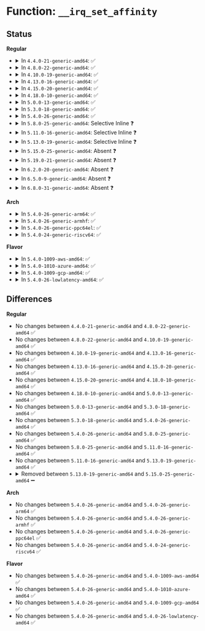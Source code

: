 # Function: <code>__irq_set_affinity</code>

## Status
<b>Regular</b>
<ul>
<li>
<details>
<summary>In <code>4.4.0-21-generic-amd64</code>: ✅</summary>

```c
int __irq_set_affinity(unsigned int irq, const struct cpumask * mask, bool force)
```

```json
{
  "name": "__irq_set_affinity",
  "collision_type": "Unique Global",
  "inline_type": "No",
  "funcs": [
    {
      "addr": 18446744071579746704,
      "name": "__irq_set_affinity",
      "external": true,
      "loc": "kernel/irq/manage.c:236",
      "file": "kernel/irq/manage.c",
      "inline": "seen, unknown",
      "caller_inline": [],
      "caller_func": [
        "arch/x86/kernel/hpet.c:hpet_resume",
        "arch/x86/kernel/hpet.c:hpet_work",
        "kernel/irq/manage.c:irq_set_affinity_hint",
        "kernel/time/tick-common.c:tick_setup_device",
        "kernel/time/tick-broadcast.c:tick_broadcast_set_event",
        "drivers/xen/events/events_base.c:rebind_evtchn_irq"
      ]
    }
  ],
  "symbols": [
    {
      "addr": 18446744071579746704,
      "name": "__irq_set_affinity",
      "section": ".text",
      "bind": "STB_GLOBAL",
      "size": 104
    }
  ]
}
```
</details>
</li>
<li>
<details>
<summary>In <code>4.8.0-22-generic-amd64</code>: ✅</summary>

```c
int __irq_set_affinity(unsigned int irq, const struct cpumask * mask, bool force)
```

```json
{
  "name": "__irq_set_affinity",
  "collision_type": "Unique Global",
  "inline_type": "No",
  "funcs": [
    {
      "addr": 18446744071579768992,
      "name": "__irq_set_affinity",
      "external": true,
      "loc": "kernel/irq/manage.c:249",
      "file": "kernel/irq/manage.c",
      "inline": "seen, unknown",
      "caller_inline": [],
      "caller_func": [
        "arch/x86/kernel/hpet.c:hpet_work",
        "arch/x86/kernel/hpet.c:hpet_resume",
        "kernel/irq/manage.c:irq_set_affinity_hint",
        "kernel/time/tick-common.c:tick_setup_device",
        "kernel/time/tick-broadcast.c:tick_broadcast_set_event",
        "drivers/xen/events/events_base.c:rebind_evtchn_irq"
      ]
    }
  ],
  "symbols": [
    {
      "addr": 18446744071579768992,
      "name": "__irq_set_affinity",
      "section": ".text",
      "bind": "STB_GLOBAL",
      "size": 104
    }
  ]
}
```
</details>
</li>
<li>
<details>
<summary>In <code>4.10.0-19-generic-amd64</code>: ✅</summary>

```c
int __irq_set_affinity(unsigned int irq, const struct cpumask * mask, bool force)
```

```json
{
  "name": "__irq_set_affinity",
  "collision_type": "Unique Global",
  "inline_type": "No",
  "funcs": [
    {
      "addr": 18446744071579795952,
      "name": "__irq_set_affinity",
      "external": true,
      "loc": "kernel/irq/manage.c:249",
      "file": "kernel/irq/manage.c",
      "inline": "seen, unknown",
      "caller_inline": [],
      "caller_func": [
        "arch/x86/kernel/hpet.c:hpet_work",
        "arch/x86/kernel/hpet.c:hpet_msi_resume",
        "kernel/irq/manage.c:irq_set_affinity_hint",
        "kernel/time/tick-common.c:tick_setup_device",
        "kernel/time/tick-broadcast.c:tick_broadcast_set_event",
        "drivers/xen/events/events_base.c:rebind_evtchn_irq"
      ]
    }
  ],
  "symbols": [
    {
      "addr": 18446744071579795952,
      "name": "__irq_set_affinity",
      "section": ".text",
      "bind": "STB_GLOBAL",
      "size": 104
    }
  ]
}
```
</details>
</li>
<li>
<details>
<summary>In <code>4.13.0-16-generic-amd64</code>: ✅</summary>

```c
int __irq_set_affinity(unsigned int irq, const struct cpumask * mask, bool force)
```

```json
{
  "name": "__irq_set_affinity",
  "collision_type": "Unique Global",
  "inline_type": "No",
  "funcs": [
    {
      "addr": 18446744071579792912,
      "name": "__irq_set_affinity",
      "external": true,
      "loc": "kernel/irq/manage.c:223",
      "file": "kernel/irq/manage.c",
      "inline": "seen, unknown",
      "caller_inline": [],
      "caller_func": [
        "arch/x86/kernel/hpet.c:hpet_work",
        "kernel/irq/manage.c:irq_set_affinity_hint",
        "kernel/time/tick-common.c:tick_setup_device",
        "kernel/time/tick-broadcast.c:tick_broadcast_set_event",
        "drivers/xen/events/events_base.c:rebind_evtchn_irq"
      ]
    }
  ],
  "symbols": [
    {
      "addr": 18446744071579792912,
      "name": "__irq_set_affinity",
      "section": ".text",
      "bind": "STB_GLOBAL",
      "size": 104
    }
  ]
}
```
</details>
</li>
<li>
<details>
<summary>In <code>4.15.0-20-generic-amd64</code>: ✅</summary>

```c
int __irq_set_affinity(unsigned int irq, const struct cpumask * mask, bool force)
```

```json
{
  "name": "__irq_set_affinity",
  "collision_type": "Unique Global",
  "inline_type": "No",
  "funcs": [
    {
      "addr": 18446744071579826576,
      "name": "__irq_set_affinity",
      "external": true,
      "loc": "kernel/irq/manage.c:240",
      "file": "kernel/irq/manage.c",
      "inline": "seen, unknown",
      "caller_inline": [],
      "caller_func": [
        "arch/x86/kernel/hpet.c:hpet_work",
        "kernel/irq/manage.c:irq_set_affinity_hint",
        "kernel/time/tick-common.c:tick_setup_device",
        "kernel/time/tick-broadcast.c:tick_broadcast_set_event",
        "drivers/xen/events/events_base.c:rebind_evtchn_irq"
      ]
    }
  ],
  "symbols": [
    {
      "addr": 18446744071579826576,
      "name": "__irq_set_affinity",
      "section": ".text",
      "bind": "STB_GLOBAL",
      "size": 104
    }
  ]
}
```
</details>
</li>
<li>
<details>
<summary>In <code>4.18.0-10-generic-amd64</code>: ✅</summary>

```c
int __irq_set_affinity(unsigned int irq, const struct cpumask * mask, bool force)
```

```json
{
  "name": "__irq_set_affinity",
  "collision_type": "Unique Global",
  "inline_type": "No",
  "funcs": [
    {
      "addr": 18446744071579860416,
      "name": "__irq_set_affinity",
      "external": true,
      "loc": "kernel/irq/manage.c:273",
      "file": "kernel/irq/manage.c",
      "inline": "seen, unknown",
      "caller_inline": [],
      "caller_func": [
        "arch/x86/kernel/hpet.c:hpet_work",
        "kernel/irq/manage.c:irq_set_affinity_hint",
        "kernel/time/tick-broadcast.c:tick_broadcast_set_event",
        "drivers/xen/events/events_base.c:rebind_evtchn_irq"
      ]
    }
  ],
  "symbols": [
    {
      "addr": 18446744071579860416,
      "name": "__irq_set_affinity",
      "section": ".text",
      "bind": "STB_GLOBAL",
      "size": 104
    }
  ]
}
```
</details>
</li>
<li>
<details>
<summary>In <code>5.0.0-13-generic-amd64</code>: ✅</summary>

```c
int __irq_set_affinity(unsigned int irq, const struct cpumask * mask, bool force)
```

```json
{
  "name": "__irq_set_affinity",
  "collision_type": "Unique Global",
  "inline_type": "No",
  "funcs": [
    {
      "addr": 18446744071579907344,
      "name": "__irq_set_affinity",
      "external": true,
      "loc": "kernel/irq/manage.c:273",
      "file": "kernel/irq/manage.c",
      "inline": "seen, unknown",
      "caller_inline": [],
      "caller_func": [
        "arch/x86/kernel/hpet.c:hpet_work",
        "kernel/irq/manage.c:irq_set_affinity_hint",
        "kernel/time/tick-broadcast.c:tick_broadcast_set_event",
        "drivers/xen/events/events_base.c:rebind_evtchn_irq"
      ]
    }
  ],
  "symbols": [
    {
      "addr": 18446744071579907344,
      "name": "__irq_set_affinity",
      "section": ".text",
      "bind": "STB_GLOBAL",
      "size": 104
    }
  ]
}
```
</details>
</li>
<li>
<details>
<summary>In <code>5.3.0-18-generic-amd64</code>: ✅</summary>

```c
int __irq_set_affinity(unsigned int irq, const struct cpumask * mask, bool force)
```

```json
{
  "name": "__irq_set_affinity",
  "collision_type": "Unique Global",
  "inline_type": "No",
  "funcs": [
    {
      "addr": 18446744071579942688,
      "name": "__irq_set_affinity",
      "external": true,
      "loc": "kernel/irq/manage.c:300",
      "file": "kernel/irq/manage.c",
      "inline": "seen, unknown",
      "caller_inline": [],
      "caller_func": [
        "arch/x86/kernel/hpet.c:hpet_cpuhp_online",
        "kernel/irq/manage.c:irq_set_affinity_hint",
        "kernel/time/tick-broadcast.c:tick_broadcast_set_event",
        "drivers/xen/events/events_base.c:rebind_evtchn_irq"
      ]
    }
  ],
  "symbols": [
    {
      "addr": 18446744071579942688,
      "name": "__irq_set_affinity",
      "section": ".text",
      "bind": "STB_GLOBAL",
      "size": 107
    }
  ]
}
```
</details>
</li>
<li>
<details>
<summary>In <code>5.4.0-26-generic-amd64</code>: ✅</summary>

```c
int __irq_set_affinity(unsigned int irq, const struct cpumask * mask, bool force)
```

```json
{
  "name": "__irq_set_affinity",
  "collision_type": "Unique Global",
  "inline_type": "No",
  "funcs": [
    {
      "addr": 18446744071579992912,
      "name": "__irq_set_affinity",
      "external": true,
      "loc": "kernel/irq/manage.c:304",
      "file": "kernel/irq/manage.c",
      "inline": "seen, unknown",
      "caller_inline": [],
      "caller_func": [
        "arch/x86/kernel/hpet.c:hpet_cpuhp_online",
        "kernel/irq/manage.c:irq_set_affinity_hint",
        "kernel/time/tick-broadcast.c:tick_broadcast_set_event",
        "drivers/xen/events/events_base.c:rebind_evtchn_irq"
      ]
    }
  ],
  "symbols": [
    {
      "addr": 18446744071579992912,
      "name": "__irq_set_affinity",
      "section": ".text",
      "bind": "STB_GLOBAL",
      "size": 107
    }
  ]
}
```
</details>
</li>
<li>
<details>
<summary>In <code>5.8.0-25-generic-amd64</code>: Selective Inline ❓</summary>

```c
int __irq_set_affinity(unsigned int irq, const struct cpumask * mask, bool force)
```

```json
{
  "name": "__irq_set_affinity",
  "collision_type": "Unique Global",
  "inline_type": "Selective",
  "funcs": [
    {
      "addr": 18446744071580040313,
      "name": "__irq_set_affinity",
      "external": true,
      "loc": "kernel/irq/manage.c:380",
      "file": "kernel/irq/manage.c",
      "inline": "not declared, inlined",
      "caller_inline": [
        "kernel/irq/manage.c:irq_set_affinity_hint"
      ],
      "caller_func": [
        "kernel/time/tick-common.c:tick_setup_device",
        "kernel/time/tick-broadcast.c:tick_broadcast_set_event",
        "drivers/xen/events/events_base.c:rebind_evtchn_irq"
      ]
    }
  ],
  "symbols": [
    {
      "addr": 18446744071580040416,
      "name": "__irq_set_affinity",
      "section": ".text",
      "bind": "STB_GLOBAL",
      "size": 107
    }
  ]
}
```
</details>
</li>
<li>
<details>
<summary>In <code>5.11.0-16-generic-amd64</code>: Selective Inline ❓</summary>

```c
int __irq_set_affinity(unsigned int irq, const struct cpumask * mask, bool force)
```

```json
{
  "name": "__irq_set_affinity",
  "collision_type": "Unique Global",
  "inline_type": "Selective",
  "funcs": [
    {
      "addr": 18446744071580023497,
      "name": "__irq_set_affinity",
      "external": true,
      "loc": "kernel/irq/manage.c:450",
      "file": "kernel/irq/manage.c",
      "inline": "not declared, inlined",
      "caller_inline": [
        "kernel/irq/manage.c:irq_set_affinity_hint"
      ],
      "caller_func": [
        "kernel/time/tick-common.c:tick_setup_device",
        "kernel/time/tick-broadcast.c:tick_broadcast_set_event"
      ]
    }
  ],
  "symbols": [
    {
      "addr": 18446744071580023616,
      "name": "__irq_set_affinity",
      "section": ".text",
      "bind": "STB_GLOBAL",
      "size": 107
    }
  ]
}
```
</details>
</li>
<li>
<details>
<summary>In <code>5.13.0-19-generic-amd64</code>: Selective Inline ❓</summary>

```c
int __irq_set_affinity(unsigned int irq, const struct cpumask * mask, bool force)
```

```json
{
  "name": "__irq_set_affinity",
  "collision_type": "Unique Global",
  "inline_type": "Selective",
  "funcs": [
    {
      "addr": 18446744071580024185,
      "name": "__irq_set_affinity",
      "external": true,
      "loc": "kernel/irq/manage.c:450",
      "file": "kernel/irq/manage.c",
      "inline": "not declared, inlined",
      "caller_inline": [
        "kernel/irq/manage.c:irq_set_affinity_hint"
      ],
      "caller_func": [
        "arch/x86/kernel/hpet.c:hpet_cpuhp_online",
        "kernel/time/tick-common.c:tick_setup_device",
        "kernel/time/tick-broadcast.c:tick_broadcast_set_event"
      ]
    }
  ],
  "symbols": [
    {
      "addr": 18446744071580024304,
      "name": "__irq_set_affinity",
      "section": ".text",
      "bind": "STB_GLOBAL",
      "size": 107
    }
  ]
}
```
</details>
</li>
<li>
<details>
<summary>In <code>5.15.0-25-generic-amd64</code>: Absent ❓</summary>

```json
{
  "name": "__irq_set_affinity",
  "collision_type": "Unique Static",
  "inline_type": "Full",
  "funcs": [
    {
      "addr": 18446744071580156441,
      "name": "__irq_set_affinity",
      "external": false,
      "loc": "kernel/irq/manage.c:443",
      "file": "kernel/irq/manage.c",
      "inline": "not declared, inlined",
      "caller_inline": [
        "kernel/irq/manage.c:irq_set_affinity_hint",
        "kernel/irq/manage.c:irq_force_affinity",
        "kernel/irq/manage.c:irq_set_affinity"
      ],
      "caller_func": []
    }
  ],
  "symbols": []
}
```
</details>
</li>
<li>
<details>
<summary>In <code>5.19.0-21-generic-amd64</code>: Absent ❓</summary>

```json
{
  "name": "__irq_set_affinity",
  "collision_type": "Unique Static",
  "inline_type": "Full",
  "funcs": [
    {
      "addr": 18446744071580302214,
      "name": "__irq_set_affinity",
      "external": false,
      "loc": "kernel/irq/manage.c:458",
      "file": "kernel/irq/manage.c",
      "inline": "not declared, inlined",
      "caller_inline": [
        "kernel/irq/manage.c:__irq_apply_affinity_hint",
        "kernel/irq/manage.c:irq_force_affinity",
        "kernel/irq/manage.c:irq_set_affinity"
      ],
      "caller_func": []
    }
  ],
  "symbols": []
}
```
</details>
</li>
<li>
<details>
<summary>In <code>6.2.0-20-generic-amd64</code>: Absent ❓</summary>

```json
{
  "name": "__irq_set_affinity",
  "collision_type": "Unique Static",
  "inline_type": "Full",
  "funcs": [
    {
      "addr": 18446744071580514406,
      "name": "__irq_set_affinity",
      "external": false,
      "loc": "kernel/irq/manage.c:450",
      "file": "kernel/irq/manage.c",
      "inline": "not declared, inlined",
      "caller_inline": [
        "kernel/irq/manage.c:__irq_apply_affinity_hint",
        "kernel/irq/manage.c:irq_force_affinity",
        "kernel/irq/manage.c:irq_set_affinity"
      ],
      "caller_func": []
    }
  ],
  "symbols": []
}
```
</details>
</li>
<li>
<details>
<summary>In <code>6.5.0-9-generic-amd64</code>: Absent ❓</summary>

```json
{
  "name": "__irq_set_affinity",
  "collision_type": "Unique Static",
  "inline_type": "Full",
  "funcs": [
    {
      "addr": 18446744071580587302,
      "name": "__irq_set_affinity",
      "external": false,
      "loc": "kernel/irq/manage.c:453",
      "file": "kernel/irq/manage.c",
      "inline": "not declared, inlined",
      "caller_inline": [
        "kernel/irq/manage.c:__irq_apply_affinity_hint",
        "kernel/irq/manage.c:irq_force_affinity",
        "kernel/irq/manage.c:irq_set_affinity"
      ],
      "caller_func": []
    }
  ],
  "symbols": []
}
```
</details>
</li>
<li>
<details>
<summary>In <code>6.8.0-31-generic-amd64</code>: Absent ❓</summary>

```json
{
  "name": "__irq_set_affinity",
  "collision_type": "Unique Static",
  "inline_type": "Full",
  "funcs": [
    {
      "addr": 18446744071580651654,
      "name": "__irq_set_affinity",
      "external": false,
      "loc": "kernel/irq/manage.c:455",
      "file": "kernel/irq/manage.c",
      "inline": "not declared, inlined",
      "caller_inline": [
        "kernel/irq/manage.c:__irq_apply_affinity_hint",
        "kernel/irq/manage.c:irq_force_affinity",
        "kernel/irq/manage.c:irq_set_affinity"
      ],
      "caller_func": []
    }
  ],
  "symbols": []
}
```
</details>
</li>
</ul>
<b>Arch</b>
<ul>
<li>
<details>
<summary>In <code>5.4.0-26-generic-arm64</code>: ✅</summary>

```c
int __irq_set_affinity(unsigned int irq, const struct cpumask * mask, bool force)
```

```json
{
  "name": "__irq_set_affinity",
  "collision_type": "Unique Global",
  "inline_type": "No",
  "funcs": [
    {
      "addr": 18446603336491182920,
      "name": "__irq_set_affinity",
      "external": true,
      "loc": "kernel/irq/manage.c:304",
      "file": "kernel/irq/manage.c",
      "inline": "seen, unknown",
      "caller_inline": [],
      "caller_func": [
        "virt/kvm/arm/vgic/vgic-v4.c:vgic_v4_flush_hwstate",
        "kernel/irq/manage.c:irq_set_affinity_hint",
        "kernel/time/tick-broadcast.c:tick_broadcast_set_event",
        "drivers/irqchip/irq-ls-scfg-msi.c:ls_scfg_msi_probe",
        "drivers/pci/controller/pci-xgene-msi.c:xgene_msi_hwirq_alloc",
        "drivers/pci/controller/pcie-iproc-msi.c:iproc_msi_init",
        "drivers/soc/fsl/qbman/bman_portal.c:bman_online_cpu",
        "drivers/soc/fsl/qbman/bman_portal.c:bman_offline_cpu",
        "drivers/soc/fsl/qbman/qman_portal.c:qman_online_cpu",
        "drivers/soc/fsl/qbman/qman_portal.c:qman_offline_cpu",
        "drivers/soc/fsl/qbman/bman.c:bman_create_portal",
        "drivers/soc/fsl/qbman/qman.c:qman_create_portal",
        "drivers/xen/events/events_base.c:rebind_evtchn_irq",
        "drivers/perf/arm_pmu.c:armpmu_request_irq",
        "drivers/perf/hisilicon/hisi_uncore_pmu.c:hisi_uncore_pmu_offline_cpu",
        "drivers/perf/hisilicon/hisi_uncore_pmu.c:hisi_uncore_pmu_online_cpu",
        "drivers/perf/qcom_l2_pmu.c:l2cache_pmu_offline_cpu",
        "drivers/perf/qcom_l2_pmu.c:l2cache_pmu_online_cpu",
        "drivers/perf/xgene_pmu.c:xgene_pmu_offline_cpu"
      ]
    }
  ],
  "symbols": [
    {
      "addr": 18446603336491182920,
      "name": "__irq_set_affinity",
      "section": ".text",
      "bind": "STB_GLOBAL",
      "size": 212
    }
  ]
}
```
</details>
</li>
<li>
<details>
<summary>In <code>5.4.0-26-generic-armhf</code>: ✅</summary>

```c
int __irq_set_affinity(unsigned int irq, const struct cpumask * mask, bool force)
```

```json
{
  "name": "__irq_set_affinity",
  "collision_type": "Unique Global",
  "inline_type": "No",
  "funcs": [
    {
      "addr": 3225206212,
      "name": "__irq_set_affinity",
      "external": true,
      "loc": "kernel/irq/manage.c:304",
      "file": "kernel/irq/manage.c",
      "inline": "seen, unknown",
      "caller_inline": [],
      "caller_func": [
        "kernel/irq/manage.c:irq_set_affinity_hint",
        "kernel/time/tick-common.c:tick_setup_device",
        "kernel/time/tick-broadcast.c:tick_broadcast_set_event",
        "drivers/clocksource/timer-tegra.c:tegra_timer_setup",
        "drivers/clocksource/exynos_mct.c:exynos4_mct_starting_cpu",
        "drivers/perf/arm_pmu.c:armpmu_request_irq"
      ]
    }
  ],
  "symbols": [
    {
      "addr": 3225206212,
      "name": "__irq_set_affinity",
      "section": ".text",
      "bind": "STB_GLOBAL",
      "size": 104
    }
  ]
}
```
</details>
</li>
<li>
<details>
<summary>In <code>5.4.0-26-generic-ppc64el</code>: ✅</summary>

```c
int __irq_set_affinity(unsigned int irq, const struct cpumask * mask, bool force)
```

```json
{
  "name": "__irq_set_affinity",
  "collision_type": "Unique Global",
  "inline_type": "No",
  "funcs": [
    {
      "addr": 13835058055284084912,
      "name": "__irq_set_affinity",
      "external": true,
      "loc": "kernel/irq/manage.c:304",
      "file": "kernel/irq/manage.c",
      "inline": "seen, unknown",
      "caller_inline": [],
      "caller_func": [
        "arch/powerpc/sysdev/xics/xics-common.c:xics_migrate_irqs_away",
        "kernel/irq/manage.c:irq_set_affinity_hint",
        "kernel/time/tick-broadcast.c:tick_broadcast_set_event"
      ]
    }
  ],
  "symbols": [
    {
      "addr": 13835058055284084912,
      "name": "__irq_set_affinity",
      "section": ".text",
      "bind": "STB_GLOBAL",
      "size": 172
    }
  ]
}
```
</details>
</li>
<li>
<details>
<summary>In <code>5.4.0-24-generic-riscv64</code>: ✅</summary>

```c
int __irq_set_affinity(unsigned int irq, const struct cpumask * mask, bool force)
```

```json
{
  "name": "__irq_set_affinity",
  "collision_type": "Unique Global",
  "inline_type": "No",
  "funcs": [
    {
      "addr": 18446743936271730952,
      "name": "__irq_set_affinity",
      "external": true,
      "loc": "kernel/irq/manage.c:304",
      "file": "kernel/irq/manage.c",
      "inline": "seen, unknown",
      "caller_inline": [],
      "caller_func": [
        "kernel/irq/manage.c:irq_set_affinity_hint"
      ]
    }
  ],
  "symbols": [
    {
      "addr": 18446743936271730952,
      "name": "__irq_set_affinity",
      "section": ".text",
      "bind": "STB_GLOBAL",
      "size": 116
    }
  ]
}
```
</details>
</li>
</ul>
<b>Flavor</b>
<ul>
<li>
<details>
<summary>In <code>5.4.0-1009-aws-amd64</code>: ✅</summary>

```c
int __irq_set_affinity(unsigned int irq, const struct cpumask * mask, bool force)
```

```json
{
  "name": "__irq_set_affinity",
  "collision_type": "Unique Global",
  "inline_type": "No",
  "funcs": [
    {
      "addr": 18446744071579961648,
      "name": "__irq_set_affinity",
      "external": true,
      "loc": "kernel/irq/manage.c:304",
      "file": "kernel/irq/manage.c",
      "inline": "seen, unknown",
      "caller_inline": [],
      "caller_func": [
        "arch/x86/kernel/hpet.c:hpet_cpuhp_online",
        "kernel/irq/manage.c:irq_set_affinity_hint",
        "kernel/time/tick-broadcast.c:tick_broadcast_set_event",
        "drivers/xen/events/events_base.c:rebind_evtchn_irq"
      ]
    }
  ],
  "symbols": [
    {
      "addr": 18446744071579961648,
      "name": "__irq_set_affinity",
      "section": ".text",
      "bind": "STB_GLOBAL",
      "size": 107
    }
  ]
}
```
</details>
</li>
<li>
<details>
<summary>In <code>5.4.0-1010-azure-amd64</code>: ✅</summary>

```c
int __irq_set_affinity(unsigned int irq, const struct cpumask * mask, bool force)
```

```json
{
  "name": "__irq_set_affinity",
  "collision_type": "Unique Global",
  "inline_type": "No",
  "funcs": [
    {
      "addr": 18446744071579899488,
      "name": "__irq_set_affinity",
      "external": true,
      "loc": "kernel/irq/manage.c:304",
      "file": "kernel/irq/manage.c",
      "inline": "seen, unknown",
      "caller_inline": [],
      "caller_func": [
        "arch/x86/kernel/hpet.c:hpet_cpuhp_online",
        "kernel/irq/manage.c:irq_set_affinity_hint",
        "kernel/time/tick-broadcast.c:tick_broadcast_set_event"
      ]
    }
  ],
  "symbols": [
    {
      "addr": 18446744071579899488,
      "name": "__irq_set_affinity",
      "section": ".text",
      "bind": "STB_GLOBAL",
      "size": 107
    }
  ]
}
```
</details>
</li>
<li>
<details>
<summary>In <code>5.4.0-1009-gcp-amd64</code>: ✅</summary>

```c
int __irq_set_affinity(unsigned int irq, const struct cpumask * mask, bool force)
```

```json
{
  "name": "__irq_set_affinity",
  "collision_type": "Unique Global",
  "inline_type": "No",
  "funcs": [
    {
      "addr": 18446744071579953184,
      "name": "__irq_set_affinity",
      "external": true,
      "loc": "kernel/irq/manage.c:304",
      "file": "kernel/irq/manage.c",
      "inline": "seen, unknown",
      "caller_inline": [],
      "caller_func": [
        "arch/x86/kernel/hpet.c:hpet_cpuhp_online",
        "kernel/irq/manage.c:irq_set_affinity_hint",
        "kernel/time/tick-broadcast.c:tick_broadcast_set_event",
        "drivers/xen/events/events_base.c:rebind_evtchn_irq"
      ]
    }
  ],
  "symbols": [
    {
      "addr": 18446744071579953184,
      "name": "__irq_set_affinity",
      "section": ".text",
      "bind": "STB_GLOBAL",
      "size": 107
    }
  ]
}
```
</details>
</li>
<li>
<details>
<summary>In <code>5.4.0-26-lowlatency-amd64</code>: ✅</summary>

```c
int __irq_set_affinity(unsigned int irq, const struct cpumask * mask, bool force)
```

```json
{
  "name": "__irq_set_affinity",
  "collision_type": "Unique Global",
  "inline_type": "No",
  "funcs": [
    {
      "addr": 18446744071579999568,
      "name": "__irq_set_affinity",
      "external": true,
      "loc": "kernel/irq/manage.c:304",
      "file": "kernel/irq/manage.c",
      "inline": "seen, unknown",
      "caller_inline": [],
      "caller_func": [
        "arch/x86/kernel/hpet.c:hpet_cpuhp_online",
        "kernel/irq/manage.c:irq_set_affinity_hint",
        "kernel/time/tick-broadcast.c:tick_broadcast_set_event",
        "drivers/xen/events/events_base.c:rebind_evtchn_irq"
      ]
    }
  ],
  "symbols": [
    {
      "addr": 18446744071579999568,
      "name": "__irq_set_affinity",
      "section": ".text",
      "bind": "STB_GLOBAL",
      "size": 107
    }
  ]
}
```
</details>
</li>
</ul>

## Differences
<b>Regular</b>
<ul>
<li>
No changes between <code>4.4.0-21-generic-amd64</code> and <code>4.8.0-22-generic-amd64</code> ✅
</li>
<li>
No changes between <code>4.8.0-22-generic-amd64</code> and <code>4.10.0-19-generic-amd64</code> ✅
</li>
<li>
No changes between <code>4.10.0-19-generic-amd64</code> and <code>4.13.0-16-generic-amd64</code> ✅
</li>
<li>
No changes between <code>4.13.0-16-generic-amd64</code> and <code>4.15.0-20-generic-amd64</code> ✅
</li>
<li>
No changes between <code>4.15.0-20-generic-amd64</code> and <code>4.18.0-10-generic-amd64</code> ✅
</li>
<li>
No changes between <code>4.18.0-10-generic-amd64</code> and <code>5.0.0-13-generic-amd64</code> ✅
</li>
<li>
No changes between <code>5.0.0-13-generic-amd64</code> and <code>5.3.0-18-generic-amd64</code> ✅
</li>
<li>
No changes between <code>5.3.0-18-generic-amd64</code> and <code>5.4.0-26-generic-amd64</code> ✅
</li>
<li>
No changes between <code>5.4.0-26-generic-amd64</code> and <code>5.8.0-25-generic-amd64</code> ✅
</li>
<li>
No changes between <code>5.8.0-25-generic-amd64</code> and <code>5.11.0-16-generic-amd64</code> ✅
</li>
<li>
No changes between <code>5.11.0-16-generic-amd64</code> and <code>5.13.0-19-generic-amd64</code> ✅
</li>
<li>
<details>
<summary>Removed between <code>5.13.0-19-generic-amd64</code> and <code>5.15.0-25-generic-amd64</code> ➖</summary>

```c
int __irq_set_affinity(unsigned int irq, const struct cpumask * mask, bool force)
```
</details>
</li>
</ul>
<b>Arch</b>
<ul>
<li>
No changes between <code>5.4.0-26-generic-amd64</code> and <code>5.4.0-26-generic-arm64</code> ✅
</li>
<li>
No changes between <code>5.4.0-26-generic-amd64</code> and <code>5.4.0-26-generic-armhf</code> ✅
</li>
<li>
No changes between <code>5.4.0-26-generic-amd64</code> and <code>5.4.0-26-generic-ppc64el</code> ✅
</li>
<li>
No changes between <code>5.4.0-26-generic-amd64</code> and <code>5.4.0-24-generic-riscv64</code> ✅
</li>
</ul>
<b>Flavor</b>
<ul>
<li>
No changes between <code>5.4.0-26-generic-amd64</code> and <code>5.4.0-1009-aws-amd64</code> ✅
</li>
<li>
No changes between <code>5.4.0-26-generic-amd64</code> and <code>5.4.0-1010-azure-amd64</code> ✅
</li>
<li>
No changes between <code>5.4.0-26-generic-amd64</code> and <code>5.4.0-1009-gcp-amd64</code> ✅
</li>
<li>
No changes between <code>5.4.0-26-generic-amd64</code> and <code>5.4.0-26-lowlatency-amd64</code> ✅
</li>
</ul>
